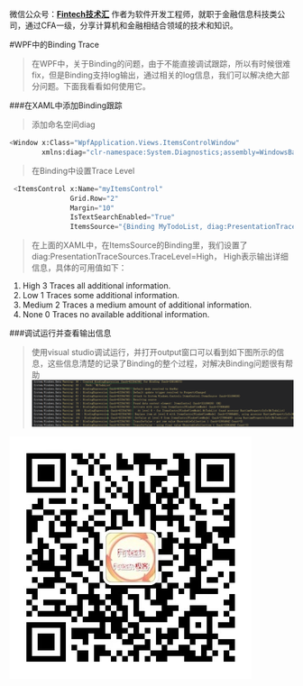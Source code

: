 微信公众号：**[Fintech技术汇](#jump_fintech)**
作者为软件开发工程师，就职于金融信息科技类公司，通过CFA一级，分享计算机和金融相结合领域的技术和知识。

#WPF中的Binding Trace
>在WPF中，关于Binding的问题，由于不能直接调试跟踪，所以有时候很难fix，但是Binding支持log输出，通过相关的log信息，我们可以解决绝大部分问题。下面我看看如何使用它。

###在XAML中添加Binding跟踪

>添加命名空间diag
```python
<Window x:Class="WpfApplication.Views.ItemsControlWindow"
        xmlns:diag="clr-namespace:System.Diagnostics;assembly=WindowsBase"
```
>在Binding中设置Trace Level
```python
 <ItemsControl x:Name="myItemsControl"
               Grid.Row="2"
               Margin="10"
               IsTextSearchEnabled="True"
               ItemsSource="{Binding MyTodoList, diag:PresentationTraceSources.TraceLevel=High}">
```

>在上面的XAML中，在ItemsSource的Binding里，我们设置了diag:PresentationTraceSources.TraceLevel=High， High表示输出详细信息，具体的可用值如下：
1. High	3	Traces all additional information.
2. Low	1	Traces some additional information.
3. Medium 2	Traces a medium amount of additional information.
4. None	0	Traces no available additional information.
   
###调试运行并查看输出信息
>使用visual studio调试运行，并打开output窗口可以看到如下图所示的信息，这些信息清楚的记录了Binding的整个过程，对解决Binding问题很有帮助
![WPF Binding](https://github.com/DerekLoveCC/Writings/raw/master/Fintech_Wechat/Article/DotNet/WPF/BindingTrace/BindingTraceOutput.png)

<a id="jump_fintech"></a>
![Fintech技术汇](https://github.com/DerekLoveCC/Writings/raw/master/Fintech_Wechat/Fintech.jpg)